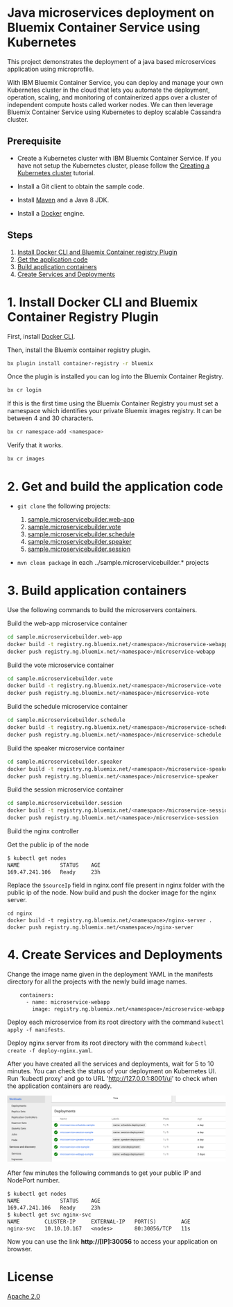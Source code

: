 
# Java microservices deployment on Bluemix Container Service using Kubernetes

This project demonstrates the deployment of a java based microservices application using microprofile.

With IBM Bluemix Container Service, you can deploy and manage your own Kubernetes cluster in the cloud that lets you automate the deployment, operation, scaling, and monitoring of containerized apps over a cluster of independent compute hosts called worker nodes.  We can then leverage Bluemix Container Service using Kubernetes to deploy scalable Cassandra cluster.

## Prerequisite

* Create a Kubernetes cluster with IBM Bluemix Container Service.
If you have not setup the Kubernetes cluster, please follow the [Creating a Kubernetes cluster](https://github.com/IBM/container-journey-template) tutorial.

* Install a Git client to obtain the sample code.
* Install [Maven](https://maven.apache.org/download.cgi) and a Java 8 JDK.
* Install a [Docker](https://docs.docker.com/engine/installation/) engine.


## Steps

1. [Install Docker CLI and Bluemix Container registry Plugin](#1-install-docker-cli-and-bluemix-container-registry-plugin)
2. [Get the application code](#2-get-the-applicagtion-code)
3. [Build application containers](#3-build-application-containers)
4. [Create Services and Deployments](#4-create-services-and-deployments)

# 1. Install Docker CLI and Bluemix Container Registry Plugin


First, install [Docker CLI](https://www.docker.com/community-edition#/download).

Then, install the Bluemix container registry plugin.

```bash
bx plugin install container-registry -r bluemix
```

Once the plugin is installed you can log into the Bluemix Container Registry.

```bash
bx cr login
```

If this is the first time using the Bluemix Container Registry you must set a namespace which identifies your private Bluemix images registry. It can be between 4 and 30 characters.

```bash
bx cr namespace-add <namespace>
```

Verify that it works.

```bash
bx cr images
```


# 2. Get and build the application code

* `git clone` the following projects:
   1. [sample.microservicebuilder.web-app](https://github.com/WASdev/sample.microservicebuilder.web-app)
   1. [sample.microservicebuilder.vote](https://github.com/WASdev/sample.microservicebuilder.vote)
   1. [sample.microservicebuilder.schedule](https://github.com/WASdev/sample.microservicebuilder.schedule)
   1. [sample.microservicebuilder.speaker](https://github.com/WASdev/sample.microservicebuilder.speaker)
   1. [sample.microservicebuilder.session](https://github.com/WASdev/sample.microservicebuilder.session)

* `mvn clean package` in each ../sample.microservicebuilder.* projects

# 3. Build application containers

Use the following commands to build the microservers containers.

Build the web-app microservice container

```bash
cd sample.microservicebuilder.web-app
docker build -t registry.ng.bluemix.net/<namespace>/microservice-webapp .
docker push registry.ng.bluemix.net/<namespace>/microservice-webapp
```

Build the vote microservice container

```bash
cd sample.microservicebuilder.vote
docker build -t registry.ng.bluemix.net/<namespace>/microservice-vote .
docker push registry.ng.bluemix.net/<namespace>/microservice-vote
```

Build the schedule microservice container

```bash
cd sample.microservicebuilder.schedule
docker build -t registry.ng.bluemix.net/<namespace>/microservice-schedule .
docker push registry.ng.bluemix.net/<namespace>/microservice-schedule
```

Build the speaker microservice container

```bash
cd sample.microservicebuilder.speaker
docker build -t registry.ng.bluemix.net/<namespace>/microservice-speaker .
docker push registry.ng.bluemix.net/<namespace>/microservice-speaker
```

Build the session microservice container

```bash
cd sample.microservicebuilder.session
docker build -t registry.ng.bluemix.net/<namespace>/microservice-session .
docker push registry.ng.bluemix.net/<namespace>/microservice-session
```

Build the nginx controller

Get the public ip of the node

```
$ kubectl get nodes
NAME             STATUS    AGE
169.47.241.106   Ready     23h
```

Replace the `$sourceIp` field in nginx.conf file present in nginx folder with the public ip of the node.
Now build and push the docker image for the nginx server.
```
cd nginx
docker build -t registry.ng.bluemix.net/<namespace>/nginx-server .
docker push registry.ng.bluemix.net/<namespace>/nginx-server
```

# 4. Create Services and Deployments

Change the image name given in the deployment YAML in the manifests directory for all the projects with the newly build image names.
```
	containers:
      - name: microservice-webapp
        image: registry.ng.bluemix.net/<namespace>/microservice-webapp
```

Deploy each microservice from its root directory with the command `kubectl apply -f manifests`.

Deploy nginx server from its root directory with the command `kubectl create -f deploy-nginx.yaml`.

After you have created all the services and deployments, wait for 5 to 10 minutes. You can check the status of your deployment on Kubernetes UI. Run 'kubectl proxy' and go to URL 'http://127.0.0.1:8001/ui' to check when the application containers are ready.

![Kubernetes Status Page](images/kube_ui.png)


After few minutes the following commands to get your public IP and NodePort number.

```
$ kubectl get nodes
NAME             STATUS    AGE
169.47.241.106   Ready     23h
$ kubectl get svc nginx-svc
NAME        CLUSTER-IP     EXTERNAL-IP   PORT(S)        AGE
nginx-svc   10.10.10.167   <nodes>       80:30056/TCP   11s
```

Now you can use the link **http://[IP]:30056** to access your application on browser.

# License
[Apache 2.0](LICENSE)
